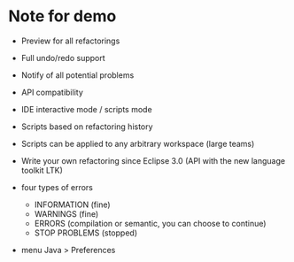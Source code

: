 # Note for demo

* Preview for all refactorings
* Full undo/redo support
* Notify of all potential problems
* API compatibility
* IDE interactive mode / scripts mode
* Scripts based on refactoring history
* Scripts can be applied to any arbitrary workspace (large teams)

* Write your own refactoring since Eclipse 3.0 (API with the new language toolkit LTK) 

* four types of errors
    * INFORMATION (fine)
    * WARNINGS (fine)
    * ERRORS (compilation or semantic, you can choose to continue)
    * STOP PROBLEMS (stopped)

* menu Java > Preferences
